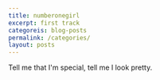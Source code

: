 ```yaml
---
title: numberonegirl
excerpt: first track
categoreis: blog-posts
permalink: /categories/
layout: posts
---
```


Tell me that I'm special, tell me I look pretty. 

